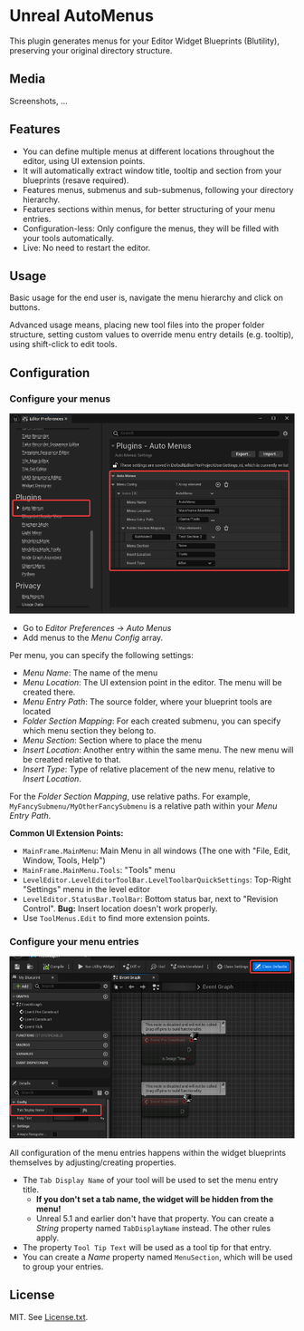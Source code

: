 # Unreal AutoMenus

This plugin generates menus for your Editor Widget Blueprints (Blutility), preserving your original directory structure.

## Media

Screenshots, ...

## Features

- You can define multiple menus at different locations throughout the editor, using UI extension points.
- It will automatically extract window title, tooltip and section from your blueprints (resave required).
- Features menus, submenus and sub-submenus, following your directory hierarchy.
- Features sections within menus, for better structuring of your menu entries.
- Configuration-less: Only configure the menus, they will be filled with your tools automatically.
- Live: No need to restart the editor.

## Usage

Basic usage for the end user is, navigate the menu hierarchy and click on buttons.

Advanced usage means, placing new tool files into the proper folder structure, setting custom values to override menu entry details (e.g. tooltip), using shift-click to edit tools.

## Configuration

### Configure your menus

![Menu Configuration](Documentation/AutoMenus_Config.png)

- Go to *Editor Preferences* -> *Auto Menus*
- Add menus to the *Menu Config* array.

Per menu, you can specify the following settings:

- *Menu Name*: The name of the menu
- *Menu Location*: The UI extension point in the editor. The menu will be created there.
- *Menu Entry Path*: The source folder, where your blueprint tools are located
- *Folder Section Mapping*: For each created submenu, you can specify which menu section they belong to.
- *Menu Section*: Section where to place the menu
- *Insert Location*: Another entry within the same menu. The new menu will be created relative to that.
- *Insert Type*: Type of relative placement of the new menu, relative to *Insert Location*.

For the *Folder Section Mapping*, use relative paths. For example, `MyFancySubmenu/MyOtherFancySubmenu` is a relative path within your *Menu Entry Path*.

**Common UI Extension Points:**

- `MainFrame.MainMenu`: Main Menu in all windows (The one with "File, Edit, Window, Tools, Help")
- `MainFrame.MainMenu.Tools`: "Tools" menu
- `LevelEditor.LevelEditorToolBar.LevelToolbarQuickSettings`: Top-Right "Settings" menu in the level editor
- `LevelEditor.StatusBar.ToolBar`: Bottom status bar, next to "Revision Control". **Bug:** Insert location doesn't work properly.
- Use `ToolMenus.Edit` to find more extension points.

### Configure your menu entries

![Menu Entries](Documentation/AutoMenus_TabName.png)

All configuration of the menu entries happens within the widget blueprints themselves by adjusting/creating properties.

- The `Tab Display Name` of your tool will be used to set the menu entry title.
  - **If you don't set a tab name, the widget will be hidden from the menu!**
  - Unreal 5.1 and earlier don't have that property. You can create a _String_ property named `TabDisplayName` instead. The other rules apply.
- The property `Tool Tip Text` will be used as a tool tip for that entry.
- You can create a *Name* property named `MenuSection`, which will be used to group your entries.

## License

MIT. See [License.txt](License.txt).